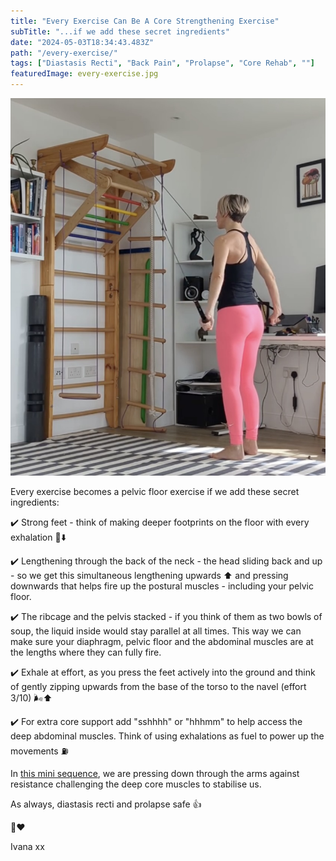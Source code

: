 ```yaml
---
title: "Every Exercise Can Be A Core Strengthening Exercise"
subTitle: "...if we add these secret ingredients"
date: "2024-05-03T18:34:43.483Z"
path: "/every-exercise/"
tags: ["Diastasis Recti", "Back Pain", "Prolapse", "Core Rehab", ""]
featuredImage: every-exercise.jpg
---
```


![Kite](src/blog/every-exercise/every-exercise.jpg)

Every exercise becomes a pelvic floor exercise if we add these secret ingredients:

✔️ Strong feet - think of making deeper footprints on the floor with every exhalation 🦶⬇️

✔️ Lengthening through the back of the neck - the head sliding back and up - so we get this simultaneous lengthening upwards ⬆️ and pressing downwards that helps fire up the postural muscles - including your pelvic floor.

✔️ The ribcage and the pelvis stacked - if you think of them as two bowls of soup, the liquid inside would stay parallel at all times. This way we can make sure your diaphragm, pelvic floor and the abdominal muscles are at the lengths where they can fully fire.

✔️ Exhale at effort, as you press the feet actively into the ground and think of gently zipping upwards from the base of the torso to the navel (effort 3/10) 🌬️⬆️

✔️ For extra core support add "sshhhh" or "hhhmm" to help access the deep abdominal muscles. Think of using exhalations as fuel to power up the movements ⛽

In [this mini sequence](https://www.youtube.com/shorts/oNyaYzgsHJE), we are pressing down through the arms against resistance challenging the deep core muscles to stabilise us.

As always, diastasis recti and prolapse safe 👍

💪❤️

Ivana xx
